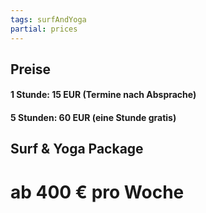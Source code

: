 ```yaml
---
tags: surfAndYoga
partial: prices
---
```


## Preise

#### 1 Stunde: 15 EUR (Termine nach Absprache)

#### 5 Stunden: 60 EUR (eine Stunde gratis)

## Surf & Yoga Package

# ab 400 € pro Woche

